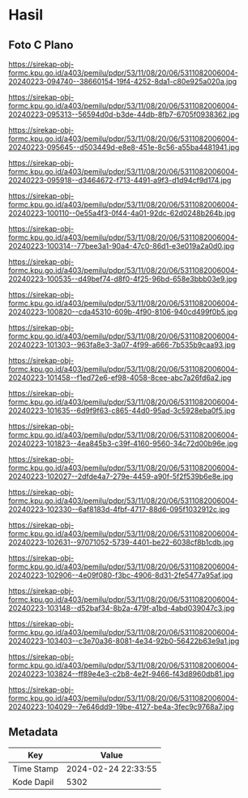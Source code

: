 # Hasil

## Foto C Plano

https://sirekap-obj-formc.kpu.go.id/a403/pemilu/pdpr/53/11/08/20/06/5311082006004-20240223-094740--38660154-19f4-4252-8da1-c80e925a020a.jpg

https://sirekap-obj-formc.kpu.go.id/a403/pemilu/pdpr/53/11/08/20/06/5311082006004-20240223-095313--56594d0d-b3de-44db-8fb7-6705f0938362.jpg

https://sirekap-obj-formc.kpu.go.id/a403/pemilu/pdpr/53/11/08/20/06/5311082006004-20240223-095645--d503449d-e8e8-451e-8c56-a55ba4481941.jpg

https://sirekap-obj-formc.kpu.go.id/a403/pemilu/pdpr/53/11/08/20/06/5311082006004-20240223-095918--d3464672-f713-4491-a9f3-d1d94cf9d174.jpg

https://sirekap-obj-formc.kpu.go.id/a403/pemilu/pdpr/53/11/08/20/06/5311082006004-20240223-100110--0e55a4f3-0f44-4a01-92dc-62d0248b264b.jpg

https://sirekap-obj-formc.kpu.go.id/a403/pemilu/pdpr/53/11/08/20/06/5311082006004-20240223-100314--77bee3a1-90a4-47c0-86d1-e3e019a2a0d0.jpg

https://sirekap-obj-formc.kpu.go.id/a403/pemilu/pdpr/53/11/08/20/06/5311082006004-20240223-100535--d49bef74-d8f0-4f25-96bd-658e3bbb03e9.jpg

https://sirekap-obj-formc.kpu.go.id/a403/pemilu/pdpr/53/11/08/20/06/5311082006004-20240223-100820--cda45310-609b-4f90-8106-940cd499f0b5.jpg

https://sirekap-obj-formc.kpu.go.id/a403/pemilu/pdpr/53/11/08/20/06/5311082006004-20240223-101303--963fa8e3-3a07-4f99-a666-7b535b9caa93.jpg

https://sirekap-obj-formc.kpu.go.id/a403/pemilu/pdpr/53/11/08/20/06/5311082006004-20240223-101458--f1ed72e6-ef98-4058-8cee-abc7a26fd6a2.jpg

https://sirekap-obj-formc.kpu.go.id/a403/pemilu/pdpr/53/11/08/20/06/5311082006004-20240223-101635--6d9f9f63-c865-44d0-95ad-3c5928eba0f5.jpg

https://sirekap-obj-formc.kpu.go.id/a403/pemilu/pdpr/53/11/08/20/06/5311082006004-20240223-101823--4ea845b3-c39f-4160-9560-34c72d00b96e.jpg

https://sirekap-obj-formc.kpu.go.id/a403/pemilu/pdpr/53/11/08/20/06/5311082006004-20240223-102027--2dfde4a7-279e-4459-a90f-5f2f539b6e8e.jpg

https://sirekap-obj-formc.kpu.go.id/a403/pemilu/pdpr/53/11/08/20/06/5311082006004-20240223-102330--6af8183d-4fbf-4717-88d6-095f1032912c.jpg

https://sirekap-obj-formc.kpu.go.id/a403/pemilu/pdpr/53/11/08/20/06/5311082006004-20240223-102631--97071052-5739-4401-be22-6038cf8b1cdb.jpg

https://sirekap-obj-formc.kpu.go.id/a403/pemilu/pdpr/53/11/08/20/06/5311082006004-20240223-102906--4e09f080-f3bc-4906-8d31-2fe5477a95af.jpg

https://sirekap-obj-formc.kpu.go.id/a403/pemilu/pdpr/53/11/08/20/06/5311082006004-20240223-103148--d52baf34-8b2a-479f-a1bd-4abd039047c3.jpg

https://sirekap-obj-formc.kpu.go.id/a403/pemilu/pdpr/53/11/08/20/06/5311082006004-20240223-103403--c3e70a36-8081-4e34-92b0-56422b63e9a1.jpg

https://sirekap-obj-formc.kpu.go.id/a403/pemilu/pdpr/53/11/08/20/06/5311082006004-20240223-103824--ff89e4e3-c2b8-4e2f-9466-f43d8960db81.jpg

https://sirekap-obj-formc.kpu.go.id/a403/pemilu/pdpr/53/11/08/20/06/5311082006004-20240223-104029--7e646dd9-19be-4127-be4a-3fec9c9768a7.jpg


## Metadata

| Key        | Value               |
| ---------- | ------------------- |
| Time Stamp | 2024-02-24 22:33:55 |
| Kode Dapil | 5302                |



